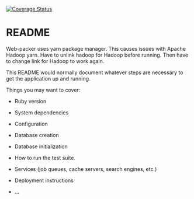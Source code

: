 [![Coverage Status](https://coveralls.io/repos/github/David-Sharpe/hercules/badge.svg)](https://coveralls.io/github/David-Sharpe/hercules)

# README
Web-packer uses yarn package manager.  This causes issues with Apache Hadoop yarn.  Have to 
unlink hadoop for Hadoop before running.  Then have to change link for Hadoop to work again.


This README would normally document whatever steps are necessary to get the
application up and running.

Things you may want to cover:

* Ruby version

* System dependencies

* Configuration

* Database creation

* Database initialization

* How to run the test suite

* Services (job queues, cache servers, search engines, etc.)

* Deployment instructions

* ...
